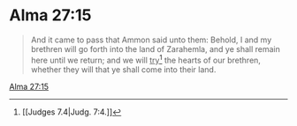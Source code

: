 # Alma 27:15

> And it came to pass that Ammon said unto them: Behold, I and my brethren will go forth into the land of Zarahemla, and ye shall remain here until we return; and we will <u>try</u>[^a] the hearts of our brethren, whether they will that ye shall come into their land.

[Alma 27:15](https://www.churchofjesuschrist.org/study/scriptures/bofm/alma/27?lang=eng&id=p15#p15)


[^a]: [[Judges 7.4|Judg. 7:4.]]
